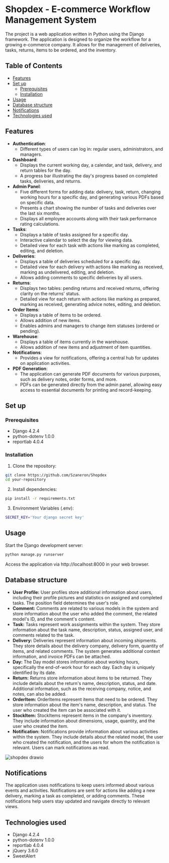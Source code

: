 
# Shopdex - E-commerce Workflow Management System

The project is a web application written in Python using the Django framework. The application is designed to organize the workflow for a growing e-commerce company. It allows for the management of deliveries, tasks, returns, items to be ordered, and the inventory.

## Table of Contents
- [Features](#features)
- [Set up](#set-up)
  - [Prerequisites](#prerequisites)
  - [Installation](#installation)
- [Usage](#usage)
- [Database structure](#database-structure)
- [Notifications](#notifications)
- [Technologies used](#technologies-used)

## Features
- **Authentication**:
  - Different types of users can log in: regular users, administrators, and managers.
- **Dashboard**:
  - Displays the current working day, a calendar, and task, delivery, and return tables for the day.
  - A progress bar illustrating the day's progress based on completed tasks, deliveries, and returns.
- **Admin Panel**:
  - Five different forms for adding data: delivery, task, return, changing working hours for a specific day, and generating various PDFs based on specific data.
  - Presents a chart showing the number of tasks and deliveries over the last six months.
  - Displays all employee accounts along with their task performance rating calculations.
- **Tasks**:
  - Displays a table of tasks assigned for a specific day.
  - Interactive calendar to select the day for viewing data.
  - Detailed view for each task with actions like marking as completed, editing, and deletion.
- **Deliveries**:
  - Displays a table of deliveries scheduled for a specific day.
  - Detailed view for each delivery with actions like marking as received, marking as undelivered, editing, and deletion.
  - Allows adding comments to specific deliveries by all users.
- **Returns**:
  - Displays two tables: pending returns and received returns, offering clarity on the returns' status.
  - Detailed view for each return with actions like marking as prepared, marking as received, generating advice notes, editing, and deletion.
- **Order Items**:
  - Displays a table of items to be ordered.
  - Allows addition of new items.
  - Enables admins and managers to change item statuses (ordered or pending).
- **Warehouse**:
  - Displays a table of items currently in the warehouse.
  - Allows addition of new items and adjustment of item quantities.
- **Notifications**:
  - Provides a view for notifications, offering a central hub for updates on application activities.
- **PDF Generation**:
  - The application can generate PDF documents for various purposes, such as delivery     notes, order forms, and more.
  - PDFs can be generated directly from the admin panel, allowing easy access to essential documents for printing and record-keeping.


## Set up

### Prerequisites

- Django 4.2.4
- python-dotenv 1.0.0
- reportlab 4.0.4

### Installation

1. Clone the repository:
  ```bash
  git clone https://github.com/Szaneron/Shopdex
  cd your-repository
  ```

2. Install dependencies:
  ```bash
  pip install -r requirements.txt
  ```

3. Environment Variables (.env):
  ```bash
  SECRET_KEY='Your django secret key'
  ```

## Usage
Start the Django development server:
  ```bash
  python manage.py runserver
  ```
  Access the application via http://localhost:8000 in your web browser.

## Database structure
- **User Profile:**
  User profiles store additional information about users, including their profile pictures and statistics on assigned and completed tasks. The position field determines the user's role.
- **Comment:**
  Comments are related to various models in the system and store information about the user who added the comment, the related model's ID, and the comment's content.
- **Task:**
  Tasks represent work assignments within the system. They store information about the task name, description, status, assigned user, and comments related to the task.
- **Delivery:**
  Deliveries represent information about incoming shipments. They store details about the delivery company, delivery form, quantity of items, and related comments. The system generates additional context information, and invoice PDFs can be attached.
- **Day:**
  The Day model stores information about working hours, specifically the end-of-work hour for each day. Each day is uniquely identified by its date.
- **Return:**
  Returns store information about items to be returned. They include details about the return's name, description, status, and date. Additional information, such as the receiving company, notice, and notes, can also be added.
- **OrderItem:**
  OrderItems represent items that need to be ordered. They store information about the item's name, description, and status. The user who created the item can be associated with it.
- **StockItem:**
  StockItems represent items in the company's inventory. They include information about dimensions, usage, quantity, and the user who created the item.
- **Notification:**
  Notifications provide information about various activities within the system. They include details about the related model, the user who created the notification, and the users for whom the notification is relevant. Users can mark notifications as read.
  
![shopdex drawio](https://github.com/Szaneron/Shopdex/assets/58951668/86aea041-9781-4bc0-8328-9acbd72f77d9)

## Notifications
The application uses notifications to keep users informed about various events and activities. Notifications are sent for actions like adding a new delivery, marking a task as completed, or adding comments. These notifications help users stay updated and navigate directly to relevant views.

## Technologies used
* Django 4.2.4
* python-dotenv 1.0.0
* reportlab 4.0.4
* jQuery 3.6.0
* SweetAlert
